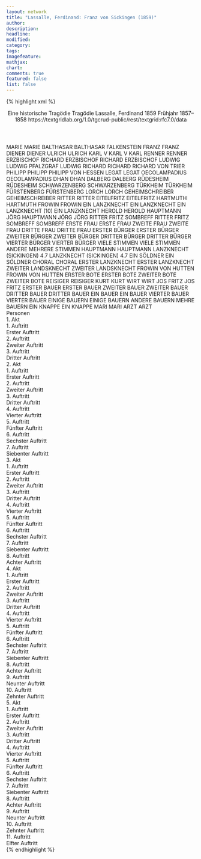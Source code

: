 ```yaml
---
layout: network
title: "Lassalle, Ferdinand: Franz von Sickingen (1859)"
author:
description:
headline:
modified:
category:
tags:
imagefeature: 
mathjax: 
chart: 
comments: true
featured: false
list: false
---
```

{% highlight xml %}
<?xml-model href="https://raw.githubusercontent.com/DLiNa/project/master/rules/lina.rnc"?><?xml-model href="https://raw.githubusercontent.com/DLiNa/project/master/rules/lina.sch"?>
<play xmlns="http://lina.digital">
  <header>
    <title>Franz von Sickingen</title>
    <subtitle>Eine historische Tragödie</subtitle>
    <genretitle>Tragödie</genretitle>
    <author>Lassalle, Ferdinand</author>
    <date type="print" when="1859">1859</date>
    <date type="premiere"/>
    <date type="written" when="1858">Frühjahr 1857–1858</date>
    <source>https://textgridlab.org/1.0/tgcrud-public/rest/textgrid:rfc7.0/data</source>
  </header>
  <personae>
    <character>
      <name>MARIE</name>
      <alias xml:id="marie">
        <name>MARIE</name>
      </alias>
    </character>
    <character>
      <name>BALTHASAR</name>
      <alias xml:id="balthasar">
        <name>BALTHASAR</name>
      </alias>
      <alias xml:id="falkenstein">
        <name>FALKENSTEIN</name>
      </alias>
    </character>
    <character>
      <name>FRANZ</name>
      <alias xml:id="franz">
        <name>FRANZ</name>
      </alias>
    </character>
    <character>
      <name>DIENER</name>
      <alias xml:id="diener">
        <name>DIENER</name>
      </alias>
    </character>
    <character>
      <name>ULRICH</name>
      <alias xml:id="ulrich">
        <name>ULRICH</name>
      </alias>
    </character>
    <character>
      <name>KARL V</name>
      <alias xml:id="karl_v">
        <name>KARL V</name>
      </alias>
      <alias xml:id="karl">
        <name>KARL</name>
      </alias>
    </character>
    <character>
      <name>RENNER</name>
      <alias xml:id="renner">
        <name>RENNER</name>
      </alias>
    </character>
    <character>
      <name>ERZBISCHOF RICHARD</name>
      <alias xml:id="erzbischof_richard">
        <name>ERZBISCHOF RICHARD</name>
      </alias>
      <alias xml:id="erzbischof">
        <name>ERZBISCHOF</name>
      </alias>
    </character>
    <character>
      <name>LUDWIG</name>
      <alias xml:id="ludwig">
        <name>LUDWIG</name>
      </alias>
      <alias xml:id="pfalzgraf_ludwig">
        <name>PFALZGRAF LUDWIG</name>
      </alias>
    </character>
    <character>
      <name>RICHARD</name>
      <alias xml:id="richard">
        <name>RICHARD</name>
      </alias>
      <alias xml:id="richard_von_trier">
        <name>RICHARD VON TRIER</name>
      </alias>
    </character>
    <character>
      <name>PHILIPP</name>
      <alias xml:id="philipp">
        <name>PHILIPP</name>
      </alias>
      <alias xml:id="philipp_von_hessen">
        <name>PHILIPP VON HESSEN</name>
      </alias>
    </character>
    <character>
      <name>LEGAT</name>
      <alias xml:id="legat">
        <name>LEGAT</name>
      </alias>
    </character>
    <character>
      <name>OECOLAMPADIUS</name>
      <alias xml:id="oecolampadius">
        <name>OECOLAMPADIUS</name>
      </alias>
    </character>
    <character>
      <name>DHAN</name>
      <alias xml:id="dhan">
        <name>DHAN</name>
      </alias>
    </character>
    <character>
      <name>DALBERG</name>
      <alias xml:id="dalberg">
        <name>DALBERG</name>
      </alias>
    </character>
    <character>
      <name>RÜDESHEIM</name>
      <alias xml:id="rüdesheim">
        <name>RÜDESHEIM</name>
      </alias>
    </character>
    <character>
      <name>SCHWARZENBERG</name>
      <alias xml:id="schwarzenberg">
        <name>SCHWARZENBERG</name>
      </alias>
    </character>
    <character>
      <name>TÜRKHEIM</name>
      <alias xml:id="türkheim">
        <name>TÜRKHEIM</name>
      </alias>
    </character>
    <character>
      <name>FÜRSTENBERG</name>
      <alias xml:id="fürstenberg">
        <name>FÜRSTENBERG</name>
      </alias>
    </character>
    <character>
      <name>LORCH</name>
      <alias xml:id="lorch">
        <name>LORCH</name>
      </alias>
    </character>
    <character>
      <name>GEHEIMSCHREIBER</name>
      <alias xml:id="geheimschreiber">
        <name>GEHEIMSCHREIBER</name>
      </alias>
    </character>
    <character>
      <name>RITTER</name>
      <alias xml:id="ritter">
        <name>RITTER</name>
      </alias>
    </character>
    <character>
      <name>EITELFRITZ</name>
      <alias xml:id="eitelfritz">
        <name>EITELFRITZ</name>
      </alias>
    </character>
    <character>
      <name>HARTMUTH</name>
      <alias xml:id="hartmuth">
        <name>HARTMUTH</name>
      </alias>
    </character>
    <character>
      <name>FROWIN</name>
      <alias xml:id="frowin">
        <name>FROWIN</name>
      </alias>
    </character>
    <character>
      <name>EIN LANZKNECHT</name>
      <alias xml:id="ein_lanzknecht">
        <name>EIN LANZKNECHT</name>
      </alias>
    </character>
    <character>
      <name>EIN LANZKNECHT (10)</name>
      <alias xml:id="lanzknecht_10">
        <name>EIN LANZKNECHT</name>
      </alias>
    </character>
    <character>
      <name>HEROLD</name>
      <alias xml:id="herold">
        <name>HEROLD</name>
      </alias>
    </character>
    <character>
      <name>HAUPTMANN JÖRG</name>
      <alias xml:id="hauptmann_jörg">
        <name>HAUPTMANN JÖRG</name>
      </alias>
      <alias xml:id="jörg">
        <name>JÖRG</name>
      </alias>
    </character>
    <character>
      <name>RITTER FRITZ SOMBREFF</name>
      <alias xml:id="ritter_fritz_sombreff">
        <name>RITTER FRITZ SOMBREFF</name>
      </alias>
      <alias xml:id="sombreff">
        <name>SOMBREFF</name>
      </alias>
    </character>
    <character>
      <name>ERSTE FRAU</name>
      <alias xml:id="erste_frau">
        <name>ERSTE FRAU</name>
      </alias>
    </character>
    <character>
      <name>ZWEITE FRAU</name>
      <alias xml:id="zweite_frau">
        <name>ZWEITE FRAU</name>
      </alias>
    </character>
    <character>
      <name>DRITTE FRAU</name>
      <alias xml:id="dritte_frau">
        <name>DRITTE FRAU</name>
      </alias>
    </character>
    <character>
      <name>ERSTER BÜRGER</name>
      <alias xml:id="erster_bürger">
        <name>ERSTER BÜRGER</name>
      </alias>
    </character>
    <character>
      <name>ZWEITER BÜRGER</name>
      <alias xml:id="zweiter_bürger">
        <name>ZWEITER BÜRGER</name>
      </alias>
    </character>
    <character>
      <name>DRITTER BÜRGER</name>
      <alias xml:id="dritter_bürger">
        <name>DRITTER BÜRGER</name>
      </alias>
    </character>
    <character>
      <name>VIERTER BÜRGER</name>
      <alias xml:id="vierter_bürger">
        <name>VIERTER BÜRGER</name>
      </alias>
    </character>
    <character>
      <name>VIELE STIMMEN</name>
      <alias xml:id="viele_stimmen">
        <name>VIELE STIMMEN</name>
      </alias>
      <alias xml:id="andere">
        <name>ANDERE</name>
      </alias>
      <alias xml:id="mehrere_stimmen">
        <name>MEHRERE STIMMEN</name>
      </alias>
    </character>
    <character>
      <name>HAUPTMANN</name>
      <alias xml:id="hauptmann">
        <name>HAUPTMANN</name>
      </alias>
    </character>
    <character>
      <name>LANZKNECHT (SICKINGEN) 4.7</name>
      <alias xml:id="lanzknecht_sickingen_4_7">
        <name>LANZKNECHT (SICKINGEN) 4.7</name>
      </alias>
    </character>
    <character>
      <name>EIN SÖLDNER</name>
      <alias xml:id="ein_söldner">
        <name>EIN SÖLDNER</name>
      </alias>
    </character>
    <character>
      <name>CHORAL</name>
      <alias xml:id="choral">
        <name>CHORAL</name>
      </alias>
    </character>
    <character>
      <name>ERSTER LANZKNECHT</name>
      <alias xml:id="erster_lanzknecht">
        <name>ERSTER LANZKNECHT</name>
      </alias>
    </character>
    <character>
      <name>ZWEITER LANDSKNECHT</name>
      <alias xml:id="zweiter_landsknecht">
        <name>ZWEITER LANDSKNECHT</name>
      </alias>
    </character>
    <character>
      <name>FROWIN VON HUTTEN</name>
      <alias xml:id="frowin_von_hutten">
        <name>FROWIN VON HUTTEN</name>
      </alias>
    </character>
    <character>
      <name>ERSTER BOTE</name>
      <alias xml:id="erster_bote">
        <name>ERSTER BOTE</name>
      </alias>
    </character>
    <character>
      <name>ZWEITER BOTE</name>
      <alias xml:id="zweiter_bote">
        <name>ZWEITER BOTE</name>
      </alias>
    </character>
    <character>
      <name>REISIGER</name>
      <alias xml:id="reisiger">
        <name>REISIGER</name>
      </alias>
    </character>
    <character>
      <name>KURT</name>
      <alias xml:id="kurt">
        <name>KURT</name>
      </alias>
    </character>
    <character>
      <name>WIRT</name>
      <alias xml:id="wirt">
        <name>WIRT</name>
      </alias>
    </character>
    <character>
      <name>JOS FRITZ</name>
      <alias xml:id="jos_fritz">
        <name>JOS FRITZ</name>
      </alias>
    </character>
    <character>
      <name>ERSTER BAUER</name>
      <alias xml:id="erster_bauer">
        <name>ERSTER BAUER</name>
      </alias>
    </character>
    <character>
      <name>ZWEITER BAUER</name>
      <alias xml:id="zweiter_bauer">
        <name>ZWEITER BAUER</name>
      </alias>
    </character>
    <character>
      <name>DRITTER BAUER</name>
      <alias xml:id="dritter_bauer">
        <name>DRITTER BAUER</name>
      </alias>
    </character>
    <character>
      <name>EIN BAUER</name>
      <alias xml:id="ein_bauer">
        <name>EIN BAUER</name>
      </alias>
    </character>
    <character>
      <name>VIERTER BAUER</name>
      <alias xml:id="vierter_bauer">
        <name>VIERTER BAUER</name>
      </alias>
    </character>
    <character>
      <name>EINIGE BAUERN</name>
      <alias xml:id="einige_bauern">
        <name>EINIGE BAUERN</name>
      </alias>
      <alias xml:id="andere_bauern">
        <name>ANDERE BAUERN</name>
      </alias>
      <alias xml:id="mehre_bauern">
        <name>MEHRE BAUERN</name>
      </alias>
    </character>
    <character>
      <name>EIN KNAPPE</name>
      <alias xml:id="ein_knappe">
        <name>EIN KNAPPE</name>
      </alias>
    </character>
    <character>
      <name>MARI</name>
      <alias xml:id="mari">
        <name>MARI</name>
      </alias>
    </character>
    <character>
      <name>ARZT</name>
      <alias xml:id="arzt">
        <name>ARZT</name>
      </alias>
    </character>
  </personae>
  <text>
    <div>
      <head>Personen</head>
    </div>
    <div>
      <head>1. Akt</head>
      <div>
        <head>1. Auftritt</head>
        <div>
          <head>Erster Auftritt</head>
          <sp who="#marie">
            <amount n="18" unit="speech_acts"/>
            <amount n="494" unit="words"/>
            <amount n="68" unit="lines"/>
            <amount n="2639" unit="chars"/>
          </sp>
          <sp who="#balthasar">
            <amount n="17" unit="speech_acts"/>
            <amount n="1772" unit="words"/>
            <amount n="236" unit="lines"/>
            <amount n="9509" unit="chars"/>
          </sp>
          <sp who="#franz">
            <amount n="1" unit="speech_acts"/>
            <amount n="12" unit="words"/>
            <amount n="2" unit="lines"/>
            <amount n="72" unit="chars"/>
          </sp>
        </div>
      </div>
      <div>
        <head>2. Auftritt</head>
        <div>
          <head>Zweiter Auftritt</head>
          <sp who="#franz">
            <amount n="14" unit="speech_acts"/>
            <amount n="474" unit="words"/>
            <amount n="72" unit="lines"/>
            <amount n="2593" unit="chars"/>
          </sp>
          <sp who="#marie">
            <amount n="7" unit="speech_acts"/>
            <amount n="135" unit="words"/>
            <amount n="20" unit="lines"/>
            <amount n="694" unit="chars"/>
          </sp>
          <sp who="#balthasar">
            <amount n="6" unit="speech_acts"/>
            <amount n="309" unit="words"/>
            <amount n="43" unit="lines"/>
            <amount n="1657" unit="chars"/>
          </sp>
          <sp who="#diener">
            <amount n="1" unit="speech_acts"/>
            <amount n="14" unit="words"/>
            <amount n="2" unit="lines"/>
            <amount n="75" unit="chars"/>
          </sp>
        </div>
      </div>
      <div>
        <head>3. Auftritt</head>
        <div>
          <head>Dritter Auftritt</head>
          <sp who="#ulrich">
            <amount n="19" unit="speech_acts"/>
            <amount n="1484" unit="words"/>
            <amount n="206" unit="lines"/>
            <amount n="8158" unit="chars"/>
          </sp>
          <sp who="#franz">
            <amount n="17" unit="speech_acts"/>
            <amount n="1031" unit="words"/>
            <amount n="140" unit="lines"/>
            <amount n="5638" unit="chars"/>
          </sp>
          <sp who="#marie">
            <amount n="6" unit="speech_acts"/>
            <amount n="170" unit="words"/>
            <amount n="23" unit="lines"/>
            <amount n="899" unit="chars"/>
          </sp>
          <sp who="#balthasar">
            <amount n="4" unit="speech_acts"/>
            <amount n="85" unit="words"/>
            <amount n="12" unit="lines"/>
            <amount n="458" unit="chars"/>
          </sp>
        </div>
      </div>
    </div>
    <div>
      <head>2. Akt</head>
      <div>
        <head>1. Auftritt</head>
        <div>
          <head>Erster Auftritt</head>
          <sp who="#karl_v">
            <amount n="1" unit="speech_acts"/>
            <amount n="24" unit="words"/>
            <amount n="4" unit="lines"/>
            <amount n="122" unit="chars"/>
          </sp>
          <sp who="#renner">
            <amount n="1" unit="speech_acts"/>
            <amount n="284" unit="words"/>
            <amount n="38" unit="lines"/>
            <amount n="1518" unit="chars"/>
          </sp>
        </div>
      </div>
      <div>
        <head>2. Auftritt</head>
        <div>
          <head>Zweiter Auftritt</head>
          <sp who="#franz">
            <amount n="17" unit="speech_acts"/>
            <amount n="912" unit="words"/>
            <amount n="126" unit="lines"/>
            <amount n="4938" unit="chars"/>
          </sp>
          <sp who="#renner">
            <amount n="17" unit="speech_acts"/>
            <amount n="1361" unit="words"/>
            <amount n="185" unit="lines"/>
            <amount n="7369" unit="chars"/>
          </sp>
        </div>
      </div>
      <div>
        <head>3. Auftritt</head>
        <div>
          <head>Dritter Auftritt</head>
          <sp who="#renner">
            <amount n="2" unit="speech_acts"/>
            <amount n="52" unit="words"/>
            <amount n="9" unit="lines"/>
            <amount n="310" unit="chars"/>
          </sp>
          <sp who="#erzbischof_richard">
            <amount n="1" unit="speech_acts"/>
            <amount n="67" unit="words"/>
            <amount n="11" unit="lines"/>
            <amount n="377" unit="chars"/>
          </sp>
        </div>
      </div>
      <div>
        <head>4. Auftritt</head>
        <div>
          <head>Vierter Auftritt</head>
          <sp who="#franz">
            <amount n="1" unit="speech_acts"/>
            <amount n="18" unit="words"/>
            <amount n="2" unit="lines"/>
            <amount n="92" unit="chars"/>
          </sp>
          <sp who="#ludwig">
            <amount n="1" unit="speech_acts"/>
            <amount n="30" unit="words"/>
            <amount n="4" unit="lines"/>
            <amount n="164" unit="chars"/>
          </sp>
          <sp who="#richard">
            <amount n="7" unit="speech_acts"/>
            <amount n="442" unit="words"/>
            <amount n="58" unit="lines"/>
            <amount n="2440" unit="chars"/>
          </sp>
          <sp who="#philipp">
            <amount n="6" unit="speech_acts"/>
            <amount n="76" unit="words"/>
            <amount n="11" unit="lines"/>
            <amount n="397" unit="chars"/>
          </sp>
        </div>
      </div>
      <div>
        <head>5. Auftritt</head>
        <div>
          <head>Fünfter Auftritt</head>
          <sp who="#renner">
            <amount n="3" unit="speech_acts"/>
            <amount n="85" unit="words"/>
            <amount n="13" unit="lines"/>
            <amount n="461" unit="chars"/>
          </sp>
          <sp who="#richard">
            <amount n="5" unit="speech_acts"/>
            <amount n="222" unit="words"/>
            <amount n="30" unit="lines"/>
            <amount n="1196" unit="chars"/>
          </sp>
          <sp who="#philipp">
            <amount n="1" unit="speech_acts"/>
            <amount n="18" unit="words"/>
            <amount n="3" unit="lines"/>
            <amount n="103" unit="chars"/>
          </sp>
          <sp who="#ludwig">
            <amount n="3" unit="speech_acts"/>
            <amount n="32" unit="words"/>
            <amount n="5" unit="lines"/>
            <amount n="153" unit="chars"/>
          </sp>
          <sp who="#franz">
            <amount n="1" unit="speech_acts"/>
            <amount n="39" unit="words"/>
            <amount n="5" unit="lines"/>
            <amount n="200" unit="chars"/>
          </sp>
        </div>
      </div>
      <div>
        <head>6. Auftritt</head>
        <div>
          <head>Sechster Auftritt</head>
          <sp who="#karl">
            <amount n="28" unit="speech_acts"/>
            <amount n="1674" unit="words"/>
            <amount n="226" unit="lines"/>
            <amount n="9258" unit="chars"/>
          </sp>
          <sp who="#franz">
            <amount n="26" unit="speech_acts"/>
            <amount n="2208" unit="words"/>
            <amount n="301" unit="lines"/>
            <amount n="12332" unit="chars"/>
          </sp>
        </div>
      </div>
      <div>
        <head>7. Auftritt</head>
        <div>
          <head>Siebenter Auftritt</head>
          <sp who="#erzbischof_richard">
            <amount n="1" unit="speech_acts"/>
            <amount n="10" unit="words"/>
            <amount n="1" unit="lines"/>
            <amount n="44" unit="chars"/>
          </sp>
          <sp who="#legat">
            <amount n="17" unit="speech_acts"/>
            <amount n="1097" unit="words"/>
            <amount n="149" unit="lines"/>
            <amount n="6142" unit="chars"/>
          </sp>
          <sp who="#erzbischof">
            <amount n="17" unit="speech_acts"/>
            <amount n="630" unit="words"/>
            <amount n="81" unit="lines"/>
            <amount n="3389" unit="chars"/>
          </sp>
        </div>
      </div>
    </div>
    <div>
      <head>3. Akt</head>
      <div>
        <head>1. Auftritt</head>
        <div>
          <head>Erster Auftritt</head>
          <sp who="#ulrich">
            <amount n="1" unit="speech_acts"/>
            <amount n="437" unit="words"/>
            <amount n="60" unit="lines"/>
            <amount n="2453" unit="chars"/>
          </sp>
        </div>
      </div>
      <div>
        <head>2. Auftritt</head>
        <div>
          <head>Zweiter Auftritt</head>
          <sp who="#marie">
            <amount n="5" unit="speech_acts"/>
            <amount n="194" unit="words"/>
            <amount n="28" unit="lines"/>
            <amount n="1048" unit="chars"/>
          </sp>
          <sp who="#ulrich">
            <amount n="5" unit="speech_acts"/>
            <amount n="133" unit="words"/>
            <amount n="19" unit="lines"/>
            <amount n="679" unit="chars"/>
          </sp>
        </div>
      </div>
      <div>
        <head>3. Auftritt</head>
        <div>
          <head>Dritter Auftritt</head>
          <sp who="#ulrich">
            <amount n="5" unit="speech_acts"/>
            <amount n="214" unit="words"/>
            <amount n="30" unit="lines"/>
            <amount n="1318" unit="chars"/>
          </sp>
          <sp who="#oecolampadius">
            <amount n="4" unit="speech_acts"/>
            <amount n="132" unit="words"/>
            <amount n="20" unit="lines"/>
            <amount n="757" unit="chars"/>
          </sp>
        </div>
      </div>
      <div>
        <head>4. Auftritt</head>
        <div>
          <head>Vierter Auftritt</head>
          <sp who="#oecolampadius">
            <amount n="2" unit="speech_acts"/>
            <amount n="59" unit="words"/>
            <amount n="8" unit="lines"/>
            <amount n="311" unit="chars"/>
          </sp>
          <sp who="#marie">
            <amount n="1" unit="speech_acts"/>
            <amount n="27" unit="words"/>
            <amount n="3" unit="lines"/>
            <amount n="137" unit="chars"/>
          </sp>
        </div>
      </div>
      <div>
        <head>5. Auftritt</head>
        <div>
          <head>Fünfter Auftritt</head>
          <sp who="#franz">
            <amount n="27" unit="speech_acts"/>
            <amount n="2523" unit="words"/>
            <amount n="342" unit="lines"/>
            <amount n="13800" unit="chars"/>
          </sp>
          <sp who="#ulrich">
            <amount n="27" unit="speech_acts"/>
            <amount n="1285" unit="words"/>
            <amount n="181" unit="lines"/>
            <amount n="7072" unit="chars"/>
          </sp>
        </div>
      </div>
      <div>
        <head>6. Auftritt</head>
        <div>
          <head>Sechster Auftritt</head>
          <sp who="#marie">
            <amount n="22" unit="speech_acts"/>
            <amount n="1560" unit="words"/>
            <amount n="211" unit="lines"/>
            <amount n="8278" unit="chars"/>
          </sp>
          <sp who="#ulrich">
            <amount n="21" unit="speech_acts"/>
            <amount n="2373" unit="words"/>
            <amount n="327" unit="lines"/>
            <amount n="13523" unit="chars"/>
          </sp>
        </div>
      </div>
      <div>
        <head>7. Auftritt</head>
        <div>
          <head>Siebenter Auftritt</head>
          <sp who="#franz">
            <amount n="15" unit="speech_acts"/>
            <amount n="1063" unit="words"/>
            <amount n="147" unit="lines"/>
            <amount n="5898" unit="chars"/>
          </sp>
          <sp who="#dhan">
            <amount n="1" unit="speech_acts"/>
            <amount n="3" unit="words"/>
            <amount n="1" unit="lines"/>
            <amount n="15" unit="chars"/>
          </sp>
          <sp who="#dalberg">
            <amount n="4" unit="speech_acts"/>
            <amount n="41" unit="words"/>
            <amount n="6" unit="lines"/>
            <amount n="204" unit="chars"/>
          </sp>
          <sp who="#franz #dhan #dalberg #rüdesheim #schwarzenberg #türkheim #falkenstein #fürstenberg #lorch">
            <amount n="10" unit="speech_acts"/>
            <amount n="97" unit="words"/>
            <amount n="16" unit="lines"/>
            <amount n="515" unit="chars"/>
          </sp>
          <sp who="#rüdesheim">
            <amount n="3" unit="speech_acts"/>
            <amount n="42" unit="words"/>
            <amount n="6" unit="lines"/>
            <amount n="232" unit="chars"/>
          </sp>
          <sp who="#schwarzenberg">
            <amount n="3" unit="speech_acts"/>
            <amount n="25" unit="words"/>
            <amount n="5" unit="lines"/>
            <amount n="148" unit="chars"/>
          </sp>
          <sp who="#türkheim">
            <amount n="1" unit="speech_acts"/>
            <amount n="8" unit="words"/>
            <amount n="1" unit="lines"/>
            <amount n="42" unit="chars"/>
          </sp>
          <sp who="#dhan #falkenstein">
            <amount n="1" unit="speech_acts"/>
            <amount n="8" unit="words"/>
            <amount n="1" unit="lines"/>
            <amount n="39" unit="chars"/>
          </sp>
          <sp who="#fürstenberg">
            <amount n="4" unit="speech_acts"/>
            <amount n="87" unit="words"/>
            <amount n="12" unit="lines"/>
            <amount n="479" unit="chars"/>
          </sp>
          <sp who="#lorch">
            <amount n="2" unit="speech_acts"/>
            <amount n="19" unit="words"/>
            <amount n="3" unit="lines"/>
            <amount n="116" unit="chars"/>
          </sp>
        </div>
      </div>
      <div>
        <head>8. Auftritt</head>
        <div>
          <head>Achter Auftritt</head>
          <sp who="#balthasar">
            <amount n="6" unit="speech_acts"/>
            <amount n="307" unit="words"/>
            <amount n="44" unit="lines"/>
            <amount n="1709" unit="chars"/>
          </sp>
          <sp who="#franz">
            <amount n="6" unit="speech_acts"/>
            <amount n="246" unit="words"/>
            <amount n="34" unit="lines"/>
            <amount n="1361" unit="chars"/>
          </sp>
          <sp who="#balthasar #franz">
            <amount n="1" unit="speech_acts"/>
            <amount n="16" unit="words"/>
            <amount n="2" unit="lines"/>
            <amount n="91" unit="chars"/>
          </sp>
        </div>
      </div>
    </div>
    <div>
      <head>4. Akt</head>
      <div>
        <head>1. Auftritt</head>
        <div>
          <head>Erster Auftritt</head>
          <sp who="#geheimschreiber">
            <amount n="2" unit="speech_acts"/>
            <amount n="57" unit="words"/>
            <amount n="8" unit="lines"/>
            <amount n="328" unit="chars"/>
          </sp>
          <sp who="#ritter">
            <amount n="14" unit="speech_acts"/>
            <amount n="938" unit="words"/>
            <amount n="127" unit="lines"/>
            <amount n="5263" unit="chars"/>
          </sp>
          <sp who="#ludwig">
            <amount n="13" unit="speech_acts"/>
            <amount n="436" unit="words"/>
            <amount n="59" unit="lines"/>
            <amount n="2392" unit="chars"/>
          </sp>
        </div>
      </div>
      <div>
        <head>2. Auftritt</head>
        <div>
          <head>Zweiter Auftritt</head>
          <sp who="#eitelfritz">
            <amount n="11" unit="speech_acts"/>
            <amount n="298" unit="words"/>
            <amount n="41" unit="lines"/>
            <amount n="1609" unit="chars"/>
          </sp>
          <sp who="#fürstenberg">
            <amount n="11" unit="speech_acts"/>
            <amount n="169" unit="words"/>
            <amount n="24" unit="lines"/>
            <amount n="924" unit="chars"/>
          </sp>
          <sp who="#hartmuth">
            <amount n="4" unit="speech_acts"/>
            <amount n="43" unit="words"/>
            <amount n="7" unit="lines"/>
            <amount n="219" unit="chars"/>
          </sp>
          <sp who="#eitelfritz #fürstenberg #hartmuth #frowin">
            <amount n="1" unit="speech_acts"/>
            <amount n="6" unit="words"/>
            <amount n="2" unit="lines"/>
            <amount n="28" unit="chars"/>
          </sp>
          <sp who="#frowin">
            <amount n="11" unit="speech_acts"/>
            <amount n="289" unit="words"/>
            <amount n="38" unit="lines"/>
            <amount n="1455" unit="chars"/>
          </sp>
        </div>
      </div>
      <div>
        <head>3. Auftritt</head>
        <div>
          <head>Dritter Auftritt</head>
          <sp who="#franz">
            <amount n="3" unit="speech_acts"/>
            <amount n="52" unit="words"/>
            <amount n="8" unit="lines"/>
            <amount n="261" unit="chars"/>
          </sp>
          <sp who="#franz #fürstenberg #eitelfritz #ein_lanzknecht">
            <amount n="1" unit="speech_acts"/>
            <amount n="4" unit="words"/>
            <amount n="1" unit="lines"/>
            <amount n="27" unit="chars"/>
          </sp>
          <sp who="#fürstenberg">
            <amount n="1" unit="speech_acts"/>
            <amount n="8" unit="words"/>
            <amount n="2" unit="lines"/>
            <amount n="45" unit="chars"/>
          </sp>
          <sp who="#eitelfritz">
            <amount n="1" unit="speech_acts"/>
            <amount n="7" unit="words"/>
            <amount n="2" unit="lines"/>
            <amount n="44" unit="chars"/>
          </sp>
          <sp who="#ein_lanzknecht">
            <amount n="1" unit="speech_acts"/>
            <amount n="14" unit="words"/>
            <amount n="3" unit="lines"/>
            <amount n="83" unit="chars"/>
          </sp>
        </div>
      </div>
      <div>
        <head>4. Auftritt</head>
        <div>
          <head>Vierter Auftritt</head>
          <sp who="#herold">
            <amount n="5" unit="speech_acts"/>
            <amount n="246" unit="words"/>
            <amount n="35" unit="lines"/>
            <amount n="1374" unit="chars"/>
          </sp>
          <sp who="#franz">
            <amount n="8" unit="speech_acts"/>
            <amount n="332" unit="words"/>
            <amount n="45" unit="lines"/>
            <amount n="1820" unit="chars"/>
          </sp>
          <sp who="#eitelfritz">
            <amount n="3" unit="speech_acts"/>
            <amount n="29" unit="words"/>
            <amount n="4" unit="lines"/>
            <amount n="146" unit="chars"/>
          </sp>
          <sp who="#hauptmann_jörg">
            <amount n="1" unit="speech_acts"/>
            <amount n="1" unit="words"/>
            <amount n="1" unit="lines"/>
            <amount n="5" unit="chars"/>
          </sp>
          <sp who="#herold #franz #eitelfritz #hauptmann_jörg #ritter_fritz_sombreff">
            <amount n="4" unit="speech_acts"/>
            <amount n="27" unit="words"/>
            <amount n="4" unit="lines"/>
            <amount n="151" unit="chars"/>
          </sp>
          <sp who="#ritter_fritz_sombreff">
            <amount n="1" unit="speech_acts"/>
            <amount n="43" unit="words"/>
            <amount n="5" unit="lines"/>
            <amount n="221" unit="chars"/>
          </sp>
        </div>
      </div>
      <div>
        <head>5. Auftritt</head>
        <div>
          <head>Fünfter Auftritt</head>
          <sp who="#erste_frau">
            <amount n="1" unit="speech_acts"/>
            <amount n="7" unit="words"/>
            <amount n="1" unit="lines"/>
            <amount n="39" unit="chars"/>
          </sp>
          <sp who="#zweite_frau">
            <amount n="1" unit="speech_acts"/>
            <amount n="9" unit="words"/>
            <amount n="2" unit="lines"/>
            <amount n="49" unit="chars"/>
          </sp>
          <sp who="#dritte_frau">
            <amount n="1" unit="speech_acts"/>
            <amount n="13" unit="words"/>
            <amount n="2" unit="lines"/>
            <amount n="71" unit="chars"/>
          </sp>
          <sp who="#erster_bürger">
            <amount n="1" unit="speech_acts"/>
            <amount n="11" unit="words"/>
            <amount n="2" unit="lines"/>
            <amount n="57" unit="chars"/>
          </sp>
          <sp who="#zweiter_bürger">
            <amount n="1" unit="speech_acts"/>
            <amount n="12" unit="words"/>
            <amount n="2" unit="lines"/>
            <amount n="75" unit="chars"/>
          </sp>
          <sp who="#dritter_bürger">
            <amount n="2" unit="speech_acts"/>
            <amount n="63" unit="words"/>
            <amount n="8" unit="lines"/>
            <amount n="340" unit="chars"/>
          </sp>
          <sp who="#vierter_bürger">
            <amount n="2" unit="speech_acts"/>
            <amount n="115" unit="words"/>
            <amount n="15" unit="lines"/>
            <amount n="606" unit="chars"/>
          </sp>
          <sp who="#viele_stimmen">
            <amount n="1" unit="speech_acts"/>
            <amount n="3" unit="words"/>
            <amount n="1" unit="lines"/>
            <amount n="18" unit="chars"/>
          </sp>
          <sp who="#andere">
            <amount n="1" unit="speech_acts"/>
            <amount n="2" unit="words"/>
            <amount n="1" unit="lines"/>
            <amount n="11" unit="chars"/>
          </sp>
          <sp who="#erste_frau #zweite_frau #dritte_frau #erster_bürger #zweiter_bürger #dritter_bürger #vierter_bürger #viele_stimmen #andere #mehrere_stimmen">
            <amount n="1" unit="speech_acts"/>
            <amount n="3" unit="words"/>
            <amount n="1" unit="lines"/>
            <amount n="23" unit="chars"/>
          </sp>
          <sp who="#mehrere_stimmen">
            <amount n="1" unit="speech_acts"/>
            <amount n="4" unit="words"/>
            <amount n="1" unit="lines"/>
            <amount n="21" unit="chars"/>
          </sp>
        </div>
      </div>
      <div>
        <head>6. Auftritt</head>
        <div>
          <head>Sechster Auftritt</head>
          <sp who="#richard">
            <amount n="3" unit="speech_acts"/>
            <amount n="58" unit="words"/>
            <amount n="9" unit="lines"/>
            <amount n="335" unit="chars"/>
          </sp>
          <sp who="#richard">
            <amount n="1" unit="speech_acts"/>
            <amount n="7" unit="words"/>
            <amount n="1" unit="lines"/>
            <amount n="35" unit="chars"/>
          </sp>
          <sp who="#vierter_bürger">
            <amount n="1" unit="speech_acts"/>
            <amount n="52" unit="words"/>
            <amount n="7" unit="lines"/>
            <amount n="296" unit="chars"/>
          </sp>
          <sp who="#richard #richard #vierter_bürger">
            <amount n="1" unit="speech_acts"/>
            <amount n="4" unit="words"/>
            <amount n="1" unit="lines"/>
            <amount n="25" unit="chars"/>
          </sp>
        </div>
      </div>
      <div>
        <head>7. Auftritt</head>
        <div>
          <head>Siebenter Auftritt</head>
          <sp who="#hauptmann">
            <amount n="1" unit="speech_acts"/>
            <amount n="25" unit="words"/>
            <amount n="3" unit="lines"/>
            <amount n="134" unit="chars"/>
          </sp>
          <sp who="#richard">
            <amount n="5" unit="speech_acts"/>
            <amount n="261" unit="words"/>
            <amount n="35" unit="lines"/>
            <amount n="1455" unit="chars"/>
          </sp>
          <sp who="#lanzknecht_sickingen_4_7">
            <amount n="1" unit="speech_acts"/>
            <amount n="14" unit="words"/>
            <amount n="2" unit="lines"/>
            <amount n="88" unit="chars"/>
          </sp>
          <sp who="#ein_söldner">
            <amount n="1" unit="speech_acts"/>
            <amount n="4" unit="words"/>
            <amount n="1" unit="lines"/>
            <amount n="18" unit="chars"/>
          </sp>
          <sp who="#dritter_bürger">
            <amount n="1" unit="speech_acts"/>
            <amount n="17" unit="words"/>
            <amount n="2" unit="lines"/>
            <amount n="90" unit="chars"/>
          </sp>
          <sp who="#choral">
            <amount n="2" unit="speech_acts"/>
            <amount n="39" unit="words"/>
            <amount n="12" unit="lines"/>
            <amount n="256" unit="chars"/>
          </sp>
          <sp who="#hauptmann #richard #lanzknecht_sickingen_4_7 #ein_söldner #dritter_bürger #choral">
            <amount n="1" unit="speech_acts"/>
            <amount n="8" unit="words"/>
            <amount n="1" unit="lines"/>
            <amount n="46" unit="chars"/>
          </sp>
        </div>
      </div>
      <div>
        <head>8. Auftritt</head>
        <div>
          <head>Achter Auftritt</head>
          <sp who="#sombreff">
            <amount n="7" unit="speech_acts"/>
            <amount n="87" unit="words"/>
            <amount n="12" unit="lines"/>
            <amount n="436" unit="chars"/>
          </sp>
          <sp who="#erster_lanzknecht">
            <amount n="1" unit="speech_acts"/>
            <amount n="14" unit="words"/>
            <amount n="2" unit="lines"/>
            <amount n="69" unit="chars"/>
          </sp>
          <sp who="#zweiter_landsknecht">
            <amount n="1" unit="speech_acts"/>
            <amount n="5" unit="words"/>
            <amount n="2" unit="lines"/>
            <amount n="23" unit="chars"/>
          </sp>
          <sp who="#ulrich">
            <amount n="5" unit="speech_acts"/>
            <amount n="284" unit="words"/>
            <amount n="38" unit="lines"/>
            <amount n="1606" unit="chars"/>
          </sp>
        </div>
      </div>
      <div>
        <head>9. Auftritt</head>
        <div>
          <head>Neunter Auftritt</head>
          <sp who="#franz">
            <amount n="6" unit="speech_acts"/>
            <amount n="266" unit="words"/>
            <amount n="37" unit="lines"/>
            <amount n="1447" unit="chars"/>
          </sp>
          <sp who="#eitelfritz">
            <amount n="3" unit="speech_acts"/>
            <amount n="33" unit="words"/>
            <amount n="5" unit="lines"/>
            <amount n="169" unit="chars"/>
          </sp>
          <sp who="#fürstenberg">
            <amount n="1" unit="speech_acts"/>
            <amount n="72" unit="words"/>
            <amount n="9" unit="lines"/>
            <amount n="371" unit="chars"/>
          </sp>
          <sp who="#frowin_von_hutten">
            <amount n="1" unit="speech_acts"/>
            <amount n="24" unit="words"/>
            <amount n="4" unit="lines"/>
            <amount n="138" unit="chars"/>
          </sp>
          <sp who="#hauptmann_jörg">
            <amount n="1" unit="speech_acts"/>
            <amount n="35" unit="words"/>
            <amount n="6" unit="lines"/>
            <amount n="209" unit="chars"/>
          </sp>
          <sp who="#jörg">
            <amount n="4" unit="speech_acts"/>
            <amount n="453" unit="words"/>
            <amount n="22" unit="lines"/>
            <amount n="2525" unit="chars"/>
          </sp>
          <sp who="#ein_lanzknecht">
            <amount n="1" unit="speech_acts"/>
            <amount n="47" unit="words"/>
            <amount n="7" unit="lines"/>
            <amount n="254" unit="chars"/>
          </sp>
          <sp who="#franz #eitelfritz #fürstenberg #frowin_von_hutten #hauptmann_jörg #jörg #ein_lanzknecht">
            <amount n="1" unit="speech_acts"/>
            <amount n="3" unit="words"/>
            <amount n="1" unit="lines"/>
            <amount n="18" unit="chars"/>
          </sp>
        </div>
      </div>
      <div>
        <head>10. Auftritt</head>
        <div>
          <head>Zehnter Auftritt</head>
          <sp who="#lanzknecht_10">
            <amount n="1" unit="speech_acts"/>
            <amount n="12" unit="words"/>
            <amount n="2" unit="lines"/>
            <amount n="78" unit="chars"/>
          </sp>
          <sp who="#erster_bote">
            <amount n="1" unit="speech_acts"/>
            <amount n="69" unit="words"/>
            <amount n="9" unit="lines"/>
            <amount n="391" unit="chars"/>
          </sp>
          <sp who="#zweiter_bote">
            <amount n="1" unit="speech_acts"/>
            <amount n="27" unit="words"/>
            <amount n="4" unit="lines"/>
            <amount n="164" unit="chars"/>
          </sp>
          <sp who="#franz">
            <amount n="14" unit="speech_acts"/>
            <amount n="863" unit="words"/>
            <amount n="119" unit="lines"/>
            <amount n="4715" unit="chars"/>
          </sp>
          <sp who="#lanzknecht_10 #erster_bote #zweiter_bote #franz #frowin #reisiger #kurt #fürstenberg #eitelfritz">
            <amount n="4" unit="speech_acts"/>
            <amount n="37" unit="words"/>
            <amount n="5" unit="lines"/>
            <amount n="188" unit="chars"/>
          </sp>
          <sp who="#frowin">
            <amount n="4" unit="speech_acts"/>
            <amount n="64" unit="words"/>
            <amount n="9" unit="lines"/>
            <amount n="350" unit="chars"/>
          </sp>
          <sp who="#reisiger">
            <amount n="2" unit="speech_acts"/>
            <amount n="117" unit="words"/>
            <amount n="16" unit="lines"/>
            <amount n="665" unit="chars"/>
          </sp>
          <sp who="#kurt">
            <amount n="6" unit="speech_acts"/>
            <amount n="232" unit="words"/>
            <amount n="31" unit="lines"/>
            <amount n="1117" unit="chars"/>
          </sp>
          <sp who="#fürstenberg">
            <amount n="3" unit="speech_acts"/>
            <amount n="36" unit="words"/>
            <amount n="5" unit="lines"/>
            <amount n="203" unit="chars"/>
          </sp>
          <sp who="#eitelfritz">
            <amount n="2" unit="speech_acts"/>
            <amount n="18" unit="words"/>
            <amount n="3" unit="lines"/>
            <amount n="106" unit="chars"/>
          </sp>
        </div>
      </div>
    </div>
    <div>
      <head>5. Akt</head>
      <div>
        <head>1. Auftritt</head>
        <div>
          <head>Erster Auftritt</head>
          <sp who="#philipp">
            <amount n="16" unit="speech_acts"/>
            <amount n="681" unit="words"/>
            <amount n="95" unit="lines"/>
            <amount n="3686" unit="chars"/>
          </sp>
          <sp who="#franz">
            <amount n="12" unit="speech_acts"/>
            <amount n="340" unit="words"/>
            <amount n="51" unit="lines"/>
            <amount n="1774" unit="chars"/>
          </sp>
          <sp who="#balthasar">
            <amount n="2" unit="speech_acts"/>
            <amount n="35" unit="words"/>
            <amount n="5" unit="lines"/>
            <amount n="202" unit="chars"/>
          </sp>
          <sp who="#marie">
            <amount n="1" unit="speech_acts"/>
            <amount n="33" unit="words"/>
            <amount n="5" unit="lines"/>
            <amount n="171" unit="chars"/>
          </sp>
        </div>
      </div>
      <div>
        <head>2. Auftritt</head>
        <div>
          <head>Zweiter Auftritt</head>
          <sp who="#franz">
            <amount n="17" unit="speech_acts"/>
            <amount n="511" unit="words"/>
            <amount n="72" unit="lines"/>
            <amount n="2730" unit="chars"/>
          </sp>
          <sp who="#balthasar">
            <amount n="16" unit="speech_acts"/>
            <amount n="1133" unit="words"/>
            <amount n="154" unit="lines"/>
            <amount n="6124" unit="chars"/>
          </sp>
        </div>
      </div>
      <div>
        <head>3. Auftritt</head>
        <div>
          <head>Dritter Auftritt</head>
          <sp who="#wirt">
            <amount n="7" unit="speech_acts"/>
            <amount n="84" unit="words"/>
            <amount n="16" unit="lines"/>
            <amount n="431" unit="chars"/>
          </sp>
          <sp who="#jos_fritz">
            <amount n="13" unit="speech_acts"/>
            <amount n="430" unit="words"/>
            <amount n="66" unit="lines"/>
            <amount n="2231" unit="chars"/>
          </sp>
          <sp who="#erster_bauer">
            <amount n="3" unit="speech_acts"/>
            <amount n="26" unit="words"/>
            <amount n="4" unit="lines"/>
            <amount n="121" unit="chars"/>
          </sp>
          <sp who="#zweiter_bauer">
            <amount n="2" unit="speech_acts"/>
            <amount n="21" unit="words"/>
            <amount n="3" unit="lines"/>
            <amount n="95" unit="chars"/>
          </sp>
          <sp who="#dritter_bauer">
            <amount n="4" unit="speech_acts"/>
            <amount n="29" unit="words"/>
            <amount n="5" unit="lines"/>
            <amount n="144" unit="chars"/>
          </sp>
          <sp who="#ein_bauer">
            <amount n="1" unit="speech_acts"/>
            <amount n="4" unit="words"/>
            <amount n="1" unit="lines"/>
            <amount n="16" unit="chars"/>
          </sp>
          <sp who="#vierter_bauer">
            <amount n="2" unit="speech_acts"/>
            <amount n="11" unit="words"/>
            <amount n="2" unit="lines"/>
            <amount n="54" unit="chars"/>
          </sp>
          <sp who="#einige_bauern">
            <amount n="1" unit="speech_acts"/>
            <amount n="6" unit="words"/>
            <amount n="1" unit="lines"/>
            <amount n="29" unit="chars"/>
          </sp>
          <sp who="#andere_bauern">
            <amount n="1" unit="speech_acts"/>
            <amount n="2" unit="words"/>
            <amount n="1" unit="lines"/>
            <amount n="12" unit="chars"/>
          </sp>
        </div>
      </div>
      <div>
        <head>4. Auftritt</head>
        <div>
          <head>Vierter Auftritt</head>
          <sp who="#ulrich">
            <amount n="26" unit="speech_acts"/>
            <amount n="540" unit="words"/>
            <amount n="88" unit="lines"/>
            <amount n="2944" unit="chars"/>
          </sp>
          <sp who="#jos_fritz">
            <amount n="25" unit="speech_acts"/>
            <amount n="1019" unit="words"/>
            <amount n="143" unit="lines"/>
            <amount n="5401" unit="chars"/>
          </sp>
          <sp who="#wirt">
            <amount n="2" unit="speech_acts"/>
            <amount n="6" unit="words"/>
            <amount n="2" unit="lines"/>
            <amount n="32" unit="chars"/>
          </sp>
          <sp who="#zweiter_bauer">
            <amount n="1" unit="speech_acts"/>
            <amount n="9" unit="words"/>
            <amount n="1" unit="lines"/>
            <amount n="41" unit="chars"/>
          </sp>
          <sp who="#erster_bauer">
            <amount n="2" unit="speech_acts"/>
            <amount n="68" unit="words"/>
            <amount n="9" unit="lines"/>
            <amount n="371" unit="chars"/>
          </sp>
          <sp who="#dritter_bauer">
            <amount n="1" unit="speech_acts"/>
            <amount n="23" unit="words"/>
            <amount n="3" unit="lines"/>
            <amount n="114" unit="chars"/>
          </sp>
          <sp who="#mehre_bauern">
            <amount n="1" unit="speech_acts"/>
            <amount n="16" unit="words"/>
            <amount n="2" unit="lines"/>
            <amount n="88" unit="chars"/>
          </sp>
          <sp who="#andere">
            <amount n="1" unit="speech_acts"/>
            <amount n="3" unit="words"/>
            <amount n="1" unit="lines"/>
            <amount n="10" unit="chars"/>
          </sp>
        </div>
      </div>
      <div>
        <head>5. Auftritt</head>
        <div>
          <head>Fünfter Auftritt</head>
          <sp who="#franz">
            <amount n="1" unit="speech_acts"/>
            <amount n="148" unit="words"/>
            <amount n="19" unit="lines"/>
            <amount n="811" unit="chars"/>
          </sp>
        </div>
      </div>
      <div>
        <head>6. Auftritt</head>
        <div>
          <head>Sechster Auftritt</head>
          <sp who="#balthasar">
            <amount n="7" unit="speech_acts"/>
            <amount n="281" unit="words"/>
            <amount n="38" unit="lines"/>
            <amount n="1499" unit="chars"/>
          </sp>
          <sp who="#franz">
            <amount n="8" unit="speech_acts"/>
            <amount n="326" unit="words"/>
            <amount n="46" unit="lines"/>
            <amount n="1802" unit="chars"/>
          </sp>
          <sp who="#ein_knappe">
            <amount n="1" unit="speech_acts"/>
            <amount n="18" unit="words"/>
            <amount n="2" unit="lines"/>
            <amount n="92" unit="chars"/>
          </sp>
        </div>
      </div>
      <div>
        <head>7. Auftritt</head>
        <div>
          <head>Siebenter Auftritt</head>
          <sp who="#philipp">
            <amount n="3" unit="speech_acts"/>
            <amount n="47" unit="words"/>
            <amount n="7" unit="lines"/>
            <amount n="276" unit="chars"/>
          </sp>
          <sp who="#franz">
            <amount n="6" unit="speech_acts"/>
            <amount n="202" unit="words"/>
            <amount n="30" unit="lines"/>
            <amount n="1068" unit="chars"/>
          </sp>
          <sp who="#marie">
            <amount n="4" unit="speech_acts"/>
            <amount n="55" unit="words"/>
            <amount n="9" unit="lines"/>
            <amount n="274" unit="chars"/>
          </sp>
          <sp who="#balthasar">
            <amount n="1" unit="speech_acts"/>
            <amount n="22" unit="words"/>
            <amount n="3" unit="lines"/>
            <amount n="114" unit="chars"/>
          </sp>
        </div>
      </div>
      <div>
        <head>8. Auftritt</head>
        <div>
          <head>Achter Auftritt</head>
          <sp who="#balthasar">
            <amount n="13" unit="speech_acts"/>
            <amount n="436" unit="words"/>
            <amount n="62" unit="lines"/>
            <amount n="2317" unit="chars"/>
          </sp>
          <sp who="#marie">
            <amount n="11" unit="speech_acts"/>
            <amount n="229" unit="words"/>
            <amount n="37" unit="lines"/>
            <amount n="1239" unit="chars"/>
          </sp>
          <sp who="#mari">
            <amount n="1" unit="speech_acts"/>
            <amount n="2" unit="words"/>
            <amount n="1" unit="lines"/>
            <amount n="7" unit="chars"/>
          </sp>
        </div>
      </div>
      <div>
        <head>9. Auftritt</head>
        <div>
          <head>Neunter Auftritt</head>
          <sp who="#franz">
            <amount n="10" unit="speech_acts"/>
            <amount n="443" unit="words"/>
            <amount n="64" unit="lines"/>
            <amount n="2272" unit="chars"/>
          </sp>
          <sp who="#marie">
            <amount n="2" unit="speech_acts"/>
            <amount n="17" unit="words"/>
            <amount n="3" unit="lines"/>
            <amount n="95" unit="chars"/>
          </sp>
          <sp who="#philipp">
            <amount n="2" unit="speech_acts"/>
            <amount n="60" unit="words"/>
            <amount n="9" unit="lines"/>
            <amount n="332" unit="chars"/>
          </sp>
          <sp who="#arzt">
            <amount n="4" unit="speech_acts"/>
            <amount n="15" unit="words"/>
            <amount n="4" unit="lines"/>
            <amount n="70" unit="chars"/>
          </sp>
          <sp who="#herold">
            <amount n="1" unit="speech_acts"/>
            <amount n="33" unit="words"/>
            <amount n="5" unit="lines"/>
            <amount n="179" unit="chars"/>
          </sp>
        </div>
      </div>
      <div>
        <head>10. Auftritt</head>
        <div>
          <head>Zehnter Auftritt</head>
          <sp who="#pfalzgraf_ludwig">
            <amount n="4" unit="speech_acts"/>
            <amount n="56" unit="words"/>
            <amount n="9" unit="lines"/>
            <amount n="290" unit="chars"/>
          </sp>
          <sp who="#balthasar">
            <amount n="1" unit="speech_acts"/>
            <amount n="5" unit="words"/>
            <amount n="1" unit="lines"/>
            <amount n="29" unit="chars"/>
          </sp>
          <sp who="#franz">
            <amount n="5" unit="speech_acts"/>
            <amount n="301" unit="words"/>
            <amount n="39" unit="lines"/>
            <amount n="1618" unit="chars"/>
          </sp>
          <sp who="#philipp_von_hessen">
            <amount n="1" unit="speech_acts"/>
            <amount n="17" unit="words"/>
            <amount n="2" unit="lines"/>
            <amount n="91" unit="chars"/>
          </sp>
          <sp who="#richard_von_trier">
            <amount n="1" unit="speech_acts"/>
            <amount n="10" unit="words"/>
            <amount n="1" unit="lines"/>
            <amount n="46" unit="chars"/>
          </sp>
          <sp who="#marie">
            <amount n="2" unit="speech_acts"/>
            <amount n="56" unit="words"/>
            <amount n="8" unit="lines"/>
            <amount n="297" unit="chars"/>
          </sp>
        </div>
      </div>
      <div>
        <head>11. Auftritt</head>
        <div>
          <head>Elfter Auftritt</head>
          <sp who="#ulrich">
            <amount n="5" unit="speech_acts"/>
            <amount n="446" unit="words"/>
            <amount n="61" unit="lines"/>
            <amount n="2473" unit="chars"/>
          </sp>
          <sp who="#franz">
            <amount n="4" unit="speech_acts"/>
            <amount n="135" unit="words"/>
            <amount n="15" unit="lines"/>
            <amount n="587" unit="chars"/>
          </sp>
          <sp who="#marie">
            <amount n="1" unit="speech_acts"/>
            <amount n="16" unit="words"/>
            <amount n="2" unit="lines"/>
            <amount n="91" unit="chars"/>
          </sp>
        </div>
      </div>
    </div>
  </text>
</play>
{% endhighlight %}